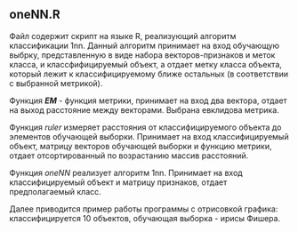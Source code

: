 oneNN.R
-------

Файл содержит скрипт на языке R, реализующий алгоритм классификации 1nn.
Данный алгоритм принимает на вход обучающую выбрку, представленную в виде
набора векторов-признаков и меток класса, и классфифицируемый объект,
а отдает метку класса объекта, который лежит к классифицируемому ближе
остальных (в соответствии с выбранной метрикой).

Функция ***EM*** - функция метрики, принимает на вход два вектора, отдает на выход
расстояние между векторами. Выбрана евклидова метрика.

Функция *ruler* измеряет расстояния от классифицируемого объекта до элементов
обучающей выборки. Принимает на вход классифицируемый объект, матрицу векторов
обучающей выборки и функцию метрики, отдает отсортированный по возрастанию
массив расстояний.

Функция *oneNN* реализует алгоритм 1nn. Принимает на вход классифицируемый объект
и матрицу признаков, отдает предполагаемый класс.

Далее приводится пример работы программы с отрисовкой графика: классифицируется 10 объектов,
обучающая выборка - ирисы Фишера.

